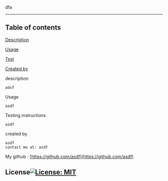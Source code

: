 dfa
  
  
  ------------------
  Table of contents
  ------------------

  [Description](#description)
    
    
  [Usage](#usage)
   
    
    
  [Test](#testing)
  
  [Created by](#createdby)

  
  description <a name="description"></a>
  
    adsf

  
  
  Usage <a name="usage"></a>
  
    asdf
  
  
  
  Testing instructions <a name="testing"></a>
  
    asdf
  
  created by <a name="createdby"></a>

    asdf
    contact me at: asdf
  My github : [https://github.com/asdf](https://github.com/asdf)
  
  ## License[![License: MIT](https://img.shields.io/badge/License-MIT-yellow.svg)](https://opensource.org/licenses/MIT)
    
